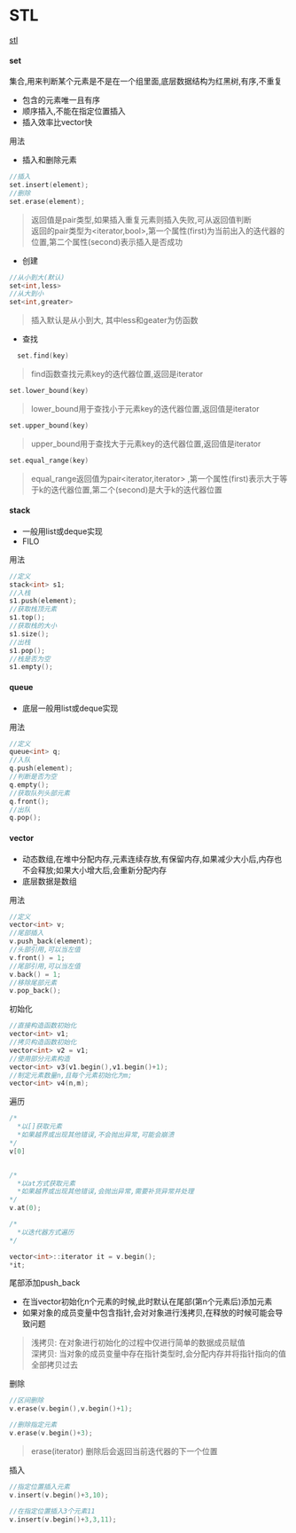 # STL
[stl](https://juejin.im/post/6844903809731264519)
#### set
集合,用来判断某个元素是不是在一个组里面,底层数据结构为红黑树,有序,不重复
* 包含的元素唯一且有序
* 顺序插入,不能在指定位置插入
* 插入效率比vector快

用法  
* 插入和删除元素
~~~C++
//插入
set.insert(element);
//删除
set.erase(element);
~~~
> 返回值是pair类型,如果插入重复元素则插入失败,可从返回值判断  
> 返回的pair类型为<iterator,bool>,第一个属性(first)为当前出入的迭代器的位置,第二个属性(second)表示插入是否成功

* 创建
~~~C++
//从小到大(默认)
set<int,less>
//从大到小
set<int,greater>
~~~
> 插入默认是从小到大, 其中less和geater为仿函数

* 查找
~~~C++
  set.find(key)  
~~~
> find函数查找元素key的迭代器位置,返回是iterator

~~~C++
set.lower_bound(key)
~~~
> lower_bound用于查找小于元素key的迭代器位置,返回值是iterator

~~~C++
set.upper_bound(key)
~~~
> upper_bound用于查找大于元素key的迭代器位置,返回值是iterator
    
~~~C++
set.equal_range(key)
~~~
> equal_range返回值为pair<iterator,iterator> ,第一个属性(first)表示大于等于k的迭代器位置,第二个(second)是大于k的迭代器位置

#### stack
* 一般用list或deque实现
* FILO

用法
~~~C++
//定义
stack<int> s1;
//入栈
s1.push(element);
//获取栈顶元素
s1.top();
//获取栈的大小
s1.size();
//出栈
s1.pop();
//栈是否为空
s1.empty();
~~~

#### queue
* 底层一般用list或deque实现

用法
~~~C++
//定义
queue<int> q;
//入队
q.push(element);
//判断是否为空
q.empty();
//获取队列头部元素
q.front();
//出队
q.pop();
~~~

#### vector
* 动态数组,在堆中分配内存,元素连续存放,有保留内存,如果减少大小后,内存也不会释放;如果大小增大后,会重新分配内存
* 底层数据是数组  

用法
~~~C++
//定义
vector<int> v;
//尾部插入
v.push_back(element);
//头部引用,可以当左值
v.front() = 1;
//尾部引用,可以当左值
v.back() = 1;
//移除尾部元素
v.pop_back();

~~~
初始化
~~~C++
//直接构造函数初始化
vector<int> v1;
//拷贝构造函数初始化
vector<int> v2 = v1;
//使用部分元素构造
vector<int> v3(v1.begin(),v1.begin()+1);
//制定元素数量n,且每个元素初始化为m;
vector<int> v4(n,m);
~~~

遍历
~~~C++
/*
  *以[]获取元素
  *如果越界或出现其他错误,不会抛出异常,可能会崩溃
*/
v[0]


/*
  *以at方式获取元素
  *如果越界或出现其他错误,会抛出异常,需要补货异常并处理
*/
v.at(0);

/*
  *以迭代器方式遍历
*/

vector<int>::iterator it = v.begin();
*it;
~~~

尾部添加push_back
* 在当vector初始化n个元素的时候,此时默认在尾部(第n个元素后)添加元素
* 如果对象的成员变量中包含指针,会对对象进行浅拷贝,在释放的时候可能会导致问题
> 浅拷贝: 在对象进行初始化的过程中仅进行简单的数据成员赋值  
> 深拷贝: 当对象的成员变量中存在指针类型时,会分配内存并将指针指向的值全部拷贝过去

删除
~~~C++
//区间删除
v.erase(v.begin(),v.begin()+1);

//删除指定元素
v.erase(v.begin()+3);

~~~
> erase(iterator) 删除后会返回当前迭代器的下一个位置

插入
~~~C++
//指定位置插入元素
v.insert(v.begin()+3,10);

//在指定位置插入3个元素11
v.insert(v.begin()+3,3,11);
~~~




